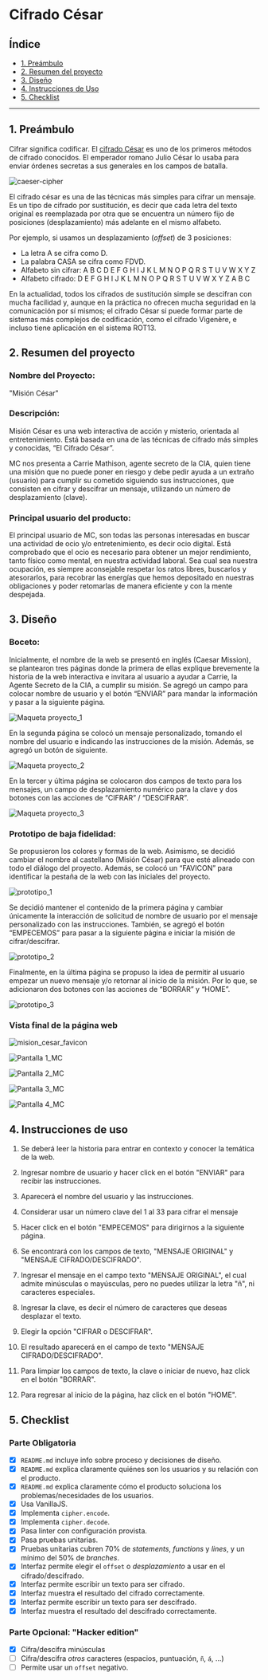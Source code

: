 # Cifrado César

## Índice

* [1. Preámbulo](#1-preámbulo)
* [2. Resumen del proyecto](#2-resumen-del-proyecto)
* [3. Diseño](#3-diseño)
* [4. Instrucciones de Uso](#4-instrucciones-de-uso)
* [5. Checklist](#5-checklist)

***

## 1. Preámbulo

Cifrar significa codificar. El [cifrado César](https://en.wikipedia.org/wiki/Caesar_cipher)
es uno de los primeros métodos de cifrado conocidos. El emperador romano Julio
César lo usaba para enviar órdenes secretas a sus generales en los campos de
batalla.

![caeser-cipher](https://upload.wikimedia.org/wikipedia/commons/thumb/2/2b/Caesar3.svg/2000px-Caesar3.svg.png)

El cifrado césar es una de las técnicas más simples para cifrar un mensaje. Es
un tipo de cifrado por sustitución, es decir que cada letra del texto original
es reemplazada por otra que se encuentra un número fijo de posiciones
(desplazamiento) más adelante en el mismo alfabeto.

Por ejemplo, si usamos un desplazamiento (_offset_) de 3 posiciones:

* La letra A se cifra como D.
* La palabra CASA se cifra como FDVD.
* Alfabeto sin cifrar: A B C D E F G H I J K L M N O P Q R S T U V W X Y Z
* Alfabeto cifrado: D E F G H I J K L M N O P Q R S T U V W X Y Z A B C

En la actualidad, todos los cifrados de sustitución simple se descifran con
mucha facilidad y, aunque en la práctica no ofrecen mucha seguridad en la
comunicación por sí mismos; el cifrado César sí puede formar parte de sistemas
más complejos de codificación, como el cifrado Vigenère, e incluso tiene
aplicación en el sistema ROT13.

## 2. Resumen del proyecto


### Nombre del Proyecto:

"Misión César"





### Descripción:

Misión César es una web interactiva de acción y misterio, orientada al entretenimiento. Está basada
en una de las técnicas de cifrado más simples y conocidas, “El Cifrado César”.

MC nos presenta a Carrie Mathison, agente secreto de la CIA, quien tiene una misión que
no puede poner en riesgo y debe pedir ayuda a un extraño (usuario) para cumplir su cometido siguiendo
sus instrucciones, que consisten en cifrar y descifrar un mensaje, utilizando un número de desplazamiento (clave).





### Principal usuario del producto:

El principal usuario de MC, son todas las personas interesadas en buscar una actividad de ocio y/o entretenimiento, es decir ocio digital.
Está comprobado que el ocio es necesario para obtener un mejor rendimiento, tanto físico como mental, en nuestra actividad laboral. Sea cual sea nuestra ocupación, es siempre aconsejable respetar los ratos libres, buscarlos y atesorarlos, para recobrar las energías que hemos depositado en nuestras obligaciones y poder retomarlas de manera eficiente y con la mente despejada.  


## 3. Diseño


### Boceto:

Inicialmente, el nombre de la web se presentó en inglés (Caesar Mission), se plantearon tres páginas donde la
primera de ellas explique brevemente la historia de la web interactiva e invitara al usuario a ayudar a Carrie,
la Agente Secreto de la CIA, a cumplir su misión. Se agregó un campo para colocar nombre de usuario y el botón
“ENVIAR” para mandar la información y pasar a la siguiente página.

![Maqueta proyecto_1](https://user-images.githubusercontent.com/98719379/155234625-715ce2ab-127d-4e06-a1b1-1367904cea43.jpg)





En la segunda página se colocó un mensaje personalizado, tomando el nombre del usuario e indicando las
instrucciones de la misión. Además, se agregó un botón de siguiente.

![Maqueta proyecto_2](https://user-images.githubusercontent.com/98719379/155234647-bc051229-9d9b-4320-a854-46951b95423a.jpg)





En la tercer y última página se colocaron dos campos de texto para los mensajes, un campo de desplazamiento
numérico para la clave y dos botones con las acciones de “CIFRAR” / “DESCIFRAR”.

![Maqueta proyecto_3](https://user-images.githubusercontent.com/98719379/155234695-736ad93d-1eee-45db-ba2f-71cdd1f76ce5.jpg)









### Prototipo de baja fidelidad:

Se propusieron los colores y formas de la web. Asimismo, se decidió cambiar el nombre al castellano (Misión César)
para que esté alineado con todo el diálogo del proyecto. Además, se colocó un “FAVICON” para identificar la pestaña
de la web con las iniciales del proyecto.

![prototipo_1](img_readMe/Prototipo_1.jpg)





Se decidió mantener el contenido de la primera página y cambiar únicamente la interacción de solicitud de nombre de
usuario por el mensaje personalizado con las instrucciones. También, se agregó el botón “EMPECEMOS” para pasar a la
siguiente página e iniciar la misión de cifrar/descifrar.

![prototipo_2](img_readMe/Prototipo_2.jpg)





Finalmente, en la última página se propuso la idea de permitir al usuario empezar un nuevo mensaje y/o retornar al
inicio de la misión. Por lo que, se adicionaron dos botones con las acciones de “BORRAR” y “HOME”.

![prototipo_3](img_readMe/Prototipo_3.jpg)









### Vista final de la página web

![mision_cesar_favicon](img_readMe/Favicon_MC.png)


![Pantalla 1_MC](https://user-images.githubusercontent.com/98719379/155234918-e393fda2-2a7d-409a-9bb0-1d98fc0f404e.png)


![Pantalla 2_MC](https://user-images.githubusercontent.com/98719379/155234955-18efe589-2065-4343-8e4a-abb9331b99d9.png)


![Pantalla 3_MC](https://user-images.githubusercontent.com/98719379/155234971-9092b0d6-7d2c-41f0-aff1-a172fa3bdf00.png)


![Pantalla 4_MC](https://user-images.githubusercontent.com/98719379/155234985-35b72556-4d43-4fbe-90c7-46bd032e7b7d.png)






## 4. Instrucciones de uso

1. Se deberá leer la historia para entrar en contexto y conocer la temática de la web.

2. Ingresar nombre de usuario y hacer click en el botón "ENVIAR" para recibir
las instrucciones.

3. Aparecerá el nombre del usuario y las instrucciones.

4. Considerar usar un número clave del 1 al 33 para cifrar el mensaje

5. Hacer click en el botón "EMPECEMOS" para dirigirnos a la siguiente página.

6. Se encontrará con los campos de texto, "MENSAJE ORIGINAL" y "MENSAJE CIFRADO/DESCIFRADO".

7. Ingresar el mensaje en el campo texto "MENSAJE ORIGINAL", el cual admite minúsculas o mayúsculas,
pero no puedes utilizar la letra "ñ", ni caracteres especiales.

8. Ingresar la clave, es decir el número de caracteres que deseas desplazar el texto.

9. Elegir la opción "CIFRAR o DESCIFRAR".

10. El resultado aparecerá en el campo de texto "MENSAJE CIFRADO/DESCIFRADO".

11. Para limpiar los campos de texto, la clave o iniciar de nuevo, haz click en el botón "BORRAR".

12. Para regresar al inicio de la página, haz click en el botón "HOME".






## 5. Checklist

### Parte Obligatoria

* [x] `README.md` incluye info sobre proceso y decisiones de diseño.
* [x] `README.md` explica claramente quiénes son los usuarios y su relación con
  el producto.
* [x] `README.md` explica claramente cómo el producto soluciona los
  problemas/necesidades de los usuarios.
* [x] Usa VanillaJS.
* [x] Implementa `cipher.encode`.
* [x] Implementa `cipher.decode`.
* [x] Pasa linter con configuración provista.
* [x] Pasa pruebas unitarias.
* [x] Pruebas unitarias cubren 70% de _statements_, _functions_ y _lines_, y un
  mínimo del 50% de _branches_.
* [x] Interfaz permite elegir el `offset` o _desplazamiento_ a usar en el
  cifrado/descifrado.
* [x] Interfaz permite escribir un texto para ser cifrado.
* [x] Interfaz muestra el resultado del cifrado correctamente.
* [x] Interfaz permite escribir un texto para ser descifrado.
* [x] Interfaz muestra el resultado del descifrado correctamente.

### Parte Opcional: "Hacker edition"

* [x] Cifra/descifra minúsculas
* [ ] Cifra/descifra _otros_ caracteres (espacios, puntuación, `ñ`, `á`, ...)
* [ ] Permite usar un `offset` negativo.
